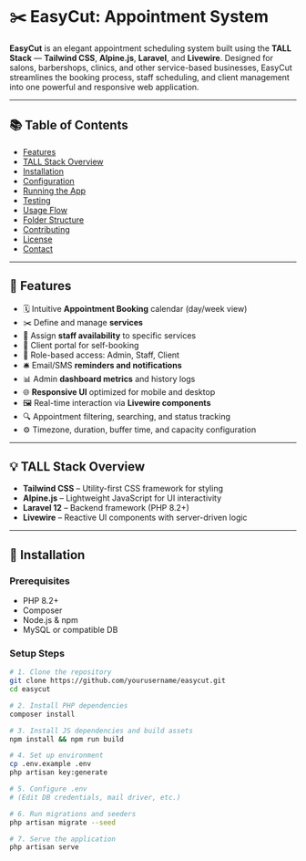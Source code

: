 # ✂️ EasyCut: Appointment System

**EasyCut** is an elegant appointment scheduling system built using the **TALL Stack** — **Tailwind CSS**, **Alpine.js**, **Laravel**, and **Livewire**. Designed for salons, barbershops, clinics, and other service-based businesses, EasyCut streamlines the booking process, staff scheduling, and client management into one powerful and responsive web application.

---

## 📚 Table of Contents

-   [Features](#features)
-   [TALL Stack Overview](#tall-stack-overview)
-   [Installation](#installation)
-   [Configuration](#configuration)
-   [Running the App](#running-the-app)
-   [Testing](#testing)
-   [Usage Flow](#usage-flow)
-   [Folder Structure](#folder-structure)
-   [Contributing](#contributing)
-   [License](#license)
-   [Contact](#contact)

---

## 🌟 Features

-   🗓 Intuitive **Appointment Booking** calendar (day/week view)
-   ✂️ Define and manage **services**
-   👥 Assign **staff availability** to specific services
-   🧍 Client portal for self-booking
-   🔐 Role-based access: Admin, Staff, Client
-   🛎 Email/SMS **reminders and notifications**
-   📊 Admin **dashboard metrics** and history logs
-   🌐 **Responsive UI** optimized for mobile and desktop
-   🖼 Real-time interaction via **Livewire components**
-   🔍 Appointment filtering, searching, and status tracking
-   ⚙️ Timezone, duration, buffer time, and capacity configuration

---

## 💡 TALL Stack Overview

-   **Tailwind CSS** – Utility-first CSS framework for styling
-   **Alpine.js** – Lightweight JavaScript for UI interactivity
-   **Laravel 12** – Backend framework (PHP 8.2+)
-   **Livewire** – Reactive UI components with server-driven logic

---

## 🚀 Installation

### Prerequisites

-   PHP 8.2+
-   Composer
-   Node.js & npm
-   MySQL or compatible DB

### Setup Steps

```bash
# 1. Clone the repository
git clone https://github.com/yourusername/easycut.git
cd easycut

# 2. Install PHP dependencies
composer install

# 3. Install JS dependencies and build assets
npm install && npm run build

# 4. Set up environment
cp .env.example .env
php artisan key:generate

# 5. Configure .env
# (Edit DB credentials, mail driver, etc.)

# 6. Run migrations and seeders
php artisan migrate --seed

# 7. Serve the application
php artisan serve
```
